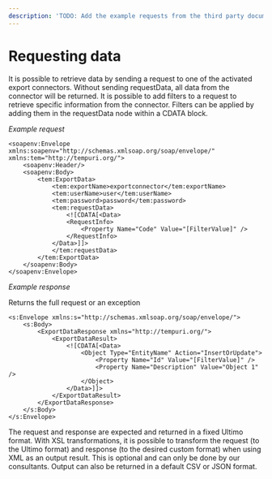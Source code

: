 ```yaml
---
description: 'TODO: Add the example requests from the third party documentation'
---
```


# Requesting data

It is possible to retrieve data by sending a request to one of the activated export connectors. Without sending requestData, all data from the connector will be returned. It is possible to add filters to a request to retrieve specific information from the connector. Filters can be applied by adding them in the requestData node within a CDATA block.

_Example request_

```markup
<soapenv:Envelope xmlns:soapenv="http://schemas.xmlsoap.org/soap/envelope/" xmlns:tem="http://tempuri.org/">
    <soapenv:Header/>
    <soapenv:Body>
        <tem:ExportData>
            <tem:exportName>exportconnector</tem:exportName>
            <tem:userName>user</tem:userName>
            <tem:password>password</tem:password>
            <tem:requestData>
                <![CDATA[<Data>
                <RequestInfo>
                    <Property Name="Code" Value="[FilterValue]" />
                </RequestInfo>
            </Data>]]>
            </tem:requestData>
        </tem:ExportData>
    </soapenv:Body>
</soapenv:Envelope>
```

_Example response_

Returns the full request or an exception

```markup
<s:Envelope xmlns:s="http://schemas.xmlsoap.org/soap/envelope/">
    <s:Body>
        <ExportDataResponse xmlns="http://tempuri.org/">
            <ExportDataResult>
                <![CDATA[<Data>
                    <Object Type="EntityName" Action="InsertOrUpdate">
                        <Property Name="Id" Value="[FilterValue]" />
                        <Property Name="Description" Value="Object 1" />
                    </Object>
                </Data>]]>
            </ExportDataResult>
        </ExportDataResponse>
    </s:Body>
</s:Envelope>
```

The request and response are expected and returned in a fixed Ultimo format. With XSL transformations, it is possible to transform the request \(to the Ultimo format\) and response \(to the desired custom format\) when using XML as an output result. This is optional and can only be done by our consultants. Output can also be returned in a default CSV or JSON format.

